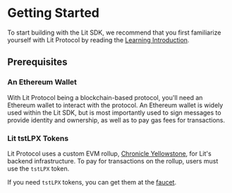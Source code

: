 # Getting Started

To start building with the Lit SDK, we recommend that you first familiarize yourself with Lit Protocol by reading the [Learning Introduction](../../learn/overview/intro.mdx).

## Prerequisites

### An Ethereum Wallet
With Lit Protocol being a blockchain-based protocol, you'll need an Ethereum wallet to interact with the protocol. An Ethereum wallet is widely used within the Lit SDK, but is most importantly used to sign messages to provide identity and ownership, as well as to pay gas fees for transactions.

### Lit tstLPX Tokens
Lit Protocol uses a custom EVM rollup, [Chronicle Yellowstone](../../learn/overview/how-it-works/lit-blockchains/chronicle-yellowstone.md), for Lit's backend infrastructure. To pay for transactions on the rollup, users must use the `tstLPX` token.

If you need `tstLPX` tokens, you can get them at the [faucet](https://chronicle-yellowstone-faucet.getlit.dev/).